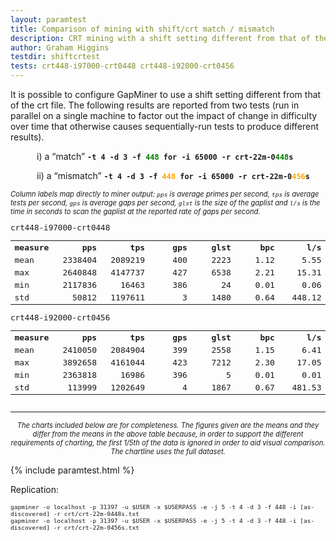 ```yaml
---
layout: paramtest
title: Comparison of mining with shift/crt match / mismatch
description: CRT mining with a shift setting different from that of the crt file vs mining with a shift setting that matches that of the crt file
author: Graham Higgins
testdir: shiftcrtest
tests: crt448-i97000-crt0448 crt448-i92000-crt0456
---
```


<div class="ui raised padded container segment">
  <p>It is possible to configure GapMiner to use a shift setting different from that of the crt file. The following results are reported from two tests (run in parallel on a single machine to factor out the impact of change in difficulty over time that otherwise causes sequentially-run tests to produce different results).</p>
  <p style="padding-left: 3em">i) a “match” <b><code>-t 4 -d 3 -f <span style="color:green">448</span> for -i 65000 -r crt-22m-0<span style="color:green">448</span>s</code></b></p>
  <p style="padding-left: 3em">ii) a “mismatch” <b><code>-t 4 -d 3 -f <span style="color:orange">448</span> for -i 65000 -r crt-22m-0<span style="color:orange">456</span>s</code></b></p>
  <p style="font-size: 80%"><em>Column labels map directly to miner output: <code>pps</code> is average primes per second, <code>tps</code> is average tests per second, <code>gps</code> is average gaps per second, <code>glst</code> is the size of the gaplist and <code>l/s</code> is the time in seconds to scan the gaplist at the reported rate of gaps per second.</em></p>
  <div style="font-family: monospace; font-size:90%">
    <div class="ui two column doubling stackable grid container">
      <div class="column">
          <p class="ui tiny header" style="margin:0;padding:0">crt448-i97000-crt0448</p>
          <table>
              <tr><th align="left">measure</th><th align="right" width="16%">pps</th><th align="right" width="16%">tps</th><th align="right" width="16%">gps</th><th align="right" width="16%">glst</th><th align="right" width="16%">bpc</th><th align="right" width="16%">l/s</th></tr>
              <tr><td align="left">mean</td><td align="right">2338404</td><td align="right">2089219</td><td align="right">400</td><td align="right">2223</td><td align="right">1.12</td><td align="right">5.55</td></tr>
              <tr><td align="left">max</td><td align="right">2640848</td><td align="right">4147737</td><td align="right">427</td><td align="right">6538</td><td align="right">2.21</td><td align="right">15.31</td></tr>
              <tr><td align="left">min</td><td align="right">2117836</td><td align="right">16463</td><td align="right">386</td><td align="right">24</td><td align="right">0.01</td><td align="right">0.06</td></tr>
              <tr><td align="left">std</td><td align="right">50812</td><td align="right">1197611</td><td align="right">3</td><td align="right">1480</td><td align="right">0.64</td><td align="right">448.12</td></tr>
          </table>
      </div>
      <div class="column">
          <p class="ui tiny header" style="margin:0;padding:0">crt448-i92000-crt0456</p>
          <table>
              <tr><th align="left">measure</th><th align="right" width="16%">pps</th><th align="right" width="16%">tps</th><th align="right" width="16%">gps</th><th align="right" width="16%">glst</th><th align="right" width="16%">bpc</th><th align="right" width="16%">l/s</th></tr>
              <tr><td align="left">mean</td><td align="right">2410050</td><td align="right">2084904</td><td align="right">399</td><td align="right">2558</td><td align="right">1.15</td><td align="right">6.41</td></tr>
              <tr><td align="left">max</td><td align="right">3892658</td><td align="right">4161044</td><td align="right">423</td><td align="right">7212</td><td align="right">2.30</td><td align="right">17.05</td></tr>
              <tr><td align="left">min</td><td align="right">2363818</td><td align="right">16986</td><td align="right">396</td><td align="right">5</td><td align="right">0.01</td><td align="right">0.01</td></tr>
              <tr><td align="left">std</td><td align="right">113999</td><td align="right">1202649</td><td align="right">4</td><td align="right">1867</td><td align="right">0.67</td><td align="right">481.53</td></tr>
          </table>
      </div>
    </div>
  </div>
  <hr>
  <p style="font-size: 80%; text-align:center"><em>The charts included below are for completeness. The figures given are the means and they differ from the means in the above table because, in order to support the different requirements of charting, the first 1/5th of the data is ignored in order to aid visual comparison. The chartline uses the full dataset.</em></p>
</div>


{% include paramtest.html %}

<div class="ui raised padded container segment">
  <p>Replication: 
  <pre style="font-size: 80%"><code class="bash">gapminer -o localhost -p 31397 -u $USER -x $USERPASS -e -j 5 -t 4 -d 3 -f 448 -i [as-discovered] -r crt/crt-22m-0448s.txt
gapminer -o localhost -p 31397 -u $USER -x $USERPASS -e -j 5 -t 4 -d 3 -f 448 -i [as-discovered] -r crt/crt-22m-0456s.txt</code></pre>
</p>
</div>
